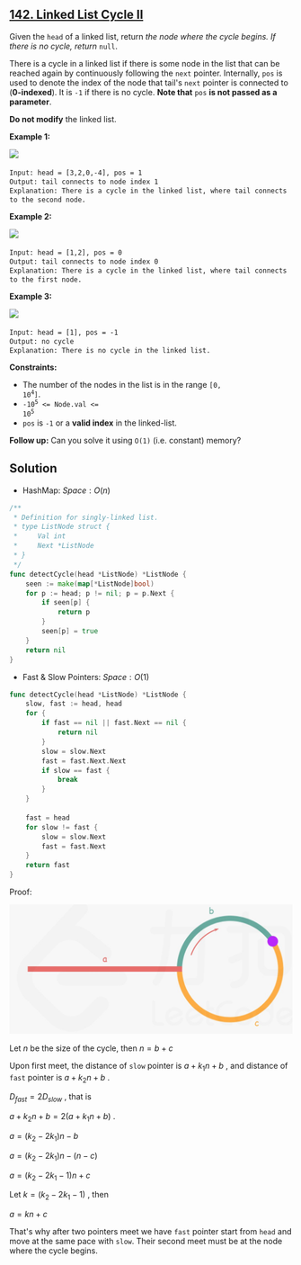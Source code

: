## [142. Linked List Cycle II](https://leetcode.com/problems/linked-list-cycle-ii/)


Given the `head` of a linked list, return _the node where the cycle begins. If there is no cycle, return_ `null`.

There is a cycle in a linked list if there is some node in the list that can be reached again by continuously following the `next` pointer. Internally, `pos` is used to denote the index of the node that tail's `next` pointer is connected to (**0-indexed**). It is `-1` if there is no cycle. **Note that** `pos` **is not passed as a parameter**.

**Do not modify** the linked list.

**Example 1:**

![](https://assets.leetcode.com/uploads/2018/12/07/circularlinkedlist.png)

```
Input: head = [3,2,0,-4], pos = 1
Output: tail connects to node index 1
Explanation: There is a cycle in the linked list, where tail connects to the second node.
```

**Example 2:**

![](https://assets.leetcode.com/uploads/2018/12/07/circularlinkedlist_test2.png)

```
Input: head = [1,2], pos = 0
Output: tail connects to node index 0
Explanation: There is a cycle in the linked list, where tail connects to the first node.
```

**Example 3:**

![](https://assets.leetcode.com/uploads/2018/12/07/circularlinkedlist_test3.png)

```
Input: head = [1], pos = -1
Output: no cycle
Explanation: There is no cycle in the linked list.
```

**Constraints:**

*   The number of the nodes in the list is in the range <code>[0, 10<sup>4</sup>]</code>.
*   <code>-10<sup>5</sup> <= Node.val <= 10<sup>5</sup></code>
*   `pos` is `-1` or a **valid index** in the linked-list.

**Follow up:** Can you solve it using `O(1)` (i.e. constant) memory?



## Solution

- HashMap:	$Space: O(n)$ 

```go
/**
 * Definition for singly-linked list.
 * type ListNode struct {
 *     Val int
 *     Next *ListNode
 * }
 */
func detectCycle(head *ListNode) *ListNode {
    seen := make(map[*ListNode]bool)
    for p := head; p != nil; p = p.Next {
        if seen[p] {
            return p
        }
        seen[p] = true
    }
    return nil
}
```

- Fast & Slow Pointers:	$Space: O(1)$ 

```go
func detectCycle(head *ListNode) *ListNode {
    slow, fast := head, head
    for {
        if fast == nil || fast.Next == nil {
            return nil
        }
        slow = slow.Next
        fast = fast.Next.Next
        if slow == fast {
            break
        }
    }

    fast = head
    for slow != fast {
        slow = slow.Next
        fast = fast.Next
    }
    return fast
}
```

Proof:

![image-20220211214354840](_image/image-20220211214354840.jpg)

Let $n$ be the size of the cycle, then $n = b + c$ 

Upon first meet, the distance of `slow` pointer is $a + k_1n + b$ , and distance of `fast` pointer is $a + k_2n + b$ .

$D_{fast} = 2D_{slow}$ , that is

$a + k_2n +b = 2(a + k_1n + b)$ .

$a = (k_2 - 2k_1)n - b$ 

$a = (k_2 - 2k_1)n - (n - c)$ 

$a = (k_2 - 2k_1 - 1)n + c$ 

Let $k = (k_2 - 2k_1 - 1)$ , then

$a = kn + c$ 

That's why after two pointers meet we have `fast` pointer start from `head` and move at the same pace with `slow`. Their second meet must be at the node where the cycle begins.